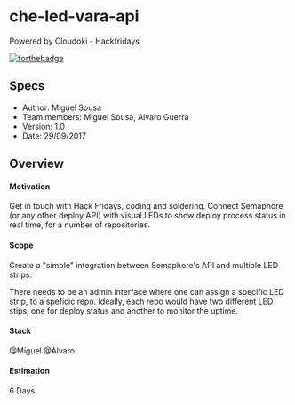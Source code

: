# che-led-vara-api
Powered by Cloudoki - Hackfridays


[![forthebadge](https://forthebadge.com/images/badges/powered-by-electricity.svg)](https://forthebadge.com)

## Specs
- Author: Miguel Sousa
- Team members: Miguel Sousa, Alvaro Guerra
- Version: 1.0
- Date: 29/09/2017

## Overview
#### Motivation
Get in touch with Hack Fridays, coding and soldering.
Connect Semaphore (or any other deploy API) with visual LEDs to show deploy process status in real time, for a number of repositories.

#### Scope
Create a "simple" integration between Semaphore's API and multiple LED strips.

There needs to be an admin interface where one can assign a specific LED strip, to a speficic repo. Ideally, each repo would have two different LED stips, one for deploy status and another to monitor the uptime.

#### Stack
@Miguel @Alvaro

#### Estimation
6 Days
